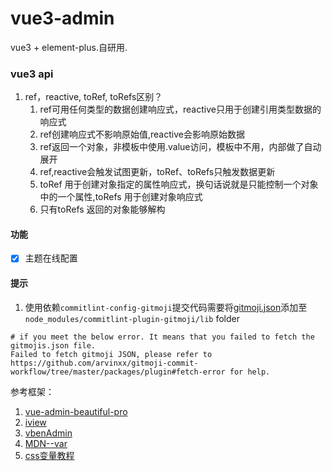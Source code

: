 # vue3-admin
vue3 + element-plus.自研用.

### vue3 api

1. ref，reactive, toRef, toRefs区别？
    1. ref可用任何类型的数据创建响应式，reactive只用于创建引用类型数据的响应式
    2. ref创建响应式不影响原始值,reactive会影响原始数据
    3. ref返回一个对象，非模板中使用.value访问，模板中不用，内部做了自动展开
    4. ref,reactive会触发试图更新，toRef、toRefs只触发数据更新
    5. toRef 用于创建对象指定的属性响应式，换句话说就是只能控制一个对象中的一个属性,toRefs 用于创建对象响应式
    6. 只有toRefs 返回的对象能够解构


#### 功能

- [x] 主题在线配置


#### 提示

1. 使用依赖`commitlint-config-gitmoji`提交代码需要将[gitmoji.json](https://raw.githubusercontent.com/carloscuesta/gitmoji/master/src/data/gitmojis.json)添加至`node_modules/commitlint-plugin-gitmoji/lib` folder

```
# if you meet the below error. It means that you failed to fetch the gitmojis.json file.
Failed to fetch gitmoji JSON, please refer to https://github.com/arvinxx/gitmoji-commit-workflow/tree/master/packages/plugin#fetch-error for help.

```



参考框架：

1. [vue-admin-beautiful-pro
](https://chu1204505056.gitee.io/admin-pro/#/index)
2. [iview](https://adminpro.iviewui.com)
3. [vbenAdmin](https://vvbin.cn/next/#/dashboard/analysis)
4. [MDN--var](https://developer.mozilla.org/zh-CN/docs/Web/CSS/var())
5. [css变量教程](https://www.ruanyifeng.com/blog/2017/05/css-variables.html)
